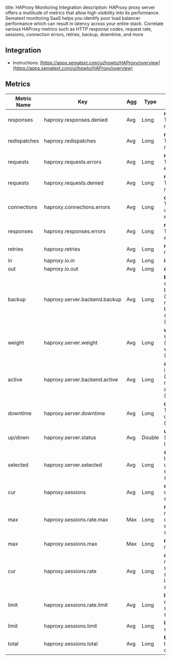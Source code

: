 title: HAProxy Monitoring Integration
description: HAProxy proxy server offers a multitude of metrics that allow high visibility into its performance. Sematext monitoring SaaS helps you identify poor load balancer performance which can result in latency across your entire stack. Correlate various HAProxy metrics such as HTTP response codes, request rate, sessions, connection errors, retries, backup, downtime, and more

## Integration

- Instructions: [https://apps.sematext.com/ui/howto/HAProxy/overview](https://apps.sematext.com/ui/howto/HAProxy/overview)

## Metrics

Metric Name | Key | Agg | Type | Description
--- | --- | --- | --- | ---
responses | haproxy.responses.denied | Avg | Long | <b>responses</b>: The denied responses
redispatches | haproxy.redispatches | Avg | Long | <b>redispatches</b>: The redispatches
requests | haproxy.requests.errors | Avg | Long | <b>requests</b>: The request errors
requests | haproxy.requests.denied | Avg | Long | <b>requests</b>: The denied requests
connections | haproxy.connections.errors | Avg | Long | <b>connections</b>: The connection errors
responses | haproxy.responses.errors | Avg | Long | <b>responses</b>: The response errors
retries | haproxy.retries | Avg | Long | <b>retries</b>: retries
in | haproxy.io.in | Avg | Long | <b>in</b>: Bytes in
out | haproxy.io.out | Avg | Long | <b>out</b>: Bytes out
backup | haproxy.server.backend.backup | Avg | Long | <b>backup</b>: The server is backup (server), number of backup servers (backend)
weight | haproxy.server.weight | Avg | Long | <b>weight</b>: The server weight (server), total weight (backend)
active | haproxy.server.backend.active | Avg | Long | <b>active</b>: server is active (server), The number of active servers (backend)
downtime | haproxy.server.downtime | Avg | Long | <b>downtime</b>: The total downtime (seconds)
up/down | haproxy.server.status | Avg | Double | <b>up/downs</b>: Status UP/DOWN
selected | haproxy.server.selected | Avg | Long | <b>selected</b>: The total number of times a server was selected
cur | haproxy.sessions | Avg | Long | <b>cur</b>: The current sessions
max | haproxy.sessions.rate.max | Max | Long | <b>max</b>: The max number of new sessions per second
max | haproxy.sessions.max | Max | Long | <b>max</b>: The max sessions
cur | haproxy.sessions.rate | Avg | Long | <b>cur</b>: The number of sessions per second over last elapsed second
limit | haproxy.sessions.rate.limit | Avg | Long | <b>limit</b>: The limit on new sessions per second
limit | haproxy.sessions.limit | Avg | Long | <b>limit</b>: The sessions limit
total | haproxy.sessions.total | Avg | Long | <b>total</b>: The total number of sessions

